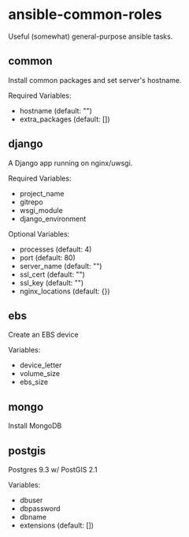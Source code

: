 # ansible-common-roles

Useful (somewhat) general-purpose ansible tasks.

## common

Install common packages and set server's hostname.

Required Variables:

* hostname (default: "")
* extra_packages (default: [])

## django

A Django app running on nginx/uwsgi.

Required Variables:

* project_name
* gitrepo
* wsgi_module
* django_environment

Optional Variables:

* processes (default: 4)
* port (default: 80)
* server_name (default: "")
* ssl_cert (default: "")
* ssl_key (default: "")
* nginx_locations (default: {})

## ebs

Create an EBS device

Variables:

* device_letter
* volume_size
* ebs_size

## mongo

Install MongoDB

## postgis

Postgres 9.3 w/ PostGIS 2.1

Variables:

* dbuser
* dbpassword
* dbname
* extensions (default: [])
